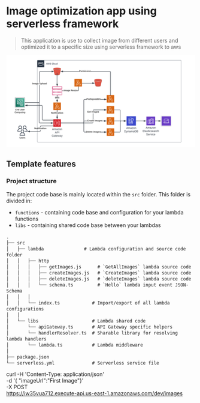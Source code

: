 # Image optimization app using serverless framework

> This application is use to collect image from different users and optimized it to a specific size using serverless framework to aws

![](./readme_assets/network.png)

## Template features

### Project structure

The project code base is mainly located within the `src` folder. This folder is divided in:

- `functions` - containing code base and configuration for your lambda functions
- `libs` - containing shared code base between your lambdas

```
.
├── src
│   ├── lambda               # Lambda configuration and source code folder
│   │   ├── http
│   │   │   ├── getImages.js      # `GetAllImages` lambda source code
│   │   │   ├── createImages.js   # `CreateImages` lambda source code
│   │   │   ├── deleteImages.js   # `deleteImages` lambda source code
│   │   │   └── schema.ts         # `Hello` lambda input event JSON-Schema
│   │   │
│   │   └── index.ts            # Import/export of all lambda configurations
│   │
│   └── libs                    # Lambda shared code
│       └── apiGateway.ts       # API Gateway specific helpers
│       └── handlerResolver.ts  # Sharable library for resolving lambda handlers
│       └── lambda.ts           # Lambda middleware
│
├── package.json
└── serverless.yml              # Serverless service file
```

curl -H 'Content-Type: application/json' \
 -d '{ "imageUrl":"First Image"}' \
 -X POST \
https://iw35vua712.execute-api.us-east-1.amazonaws.com/dev/images
